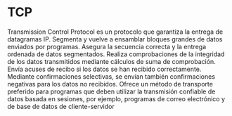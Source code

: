 # TCP

Transmission Control Protocol es un protocolo que garantiza la entrega de datagramas IP. Segmenta y vuelve a ensamblar bloques grandes
de datos enviados por programas. Asegura la secuencia correcta y la entrega
ordenada de datos segmentados.
Realiza comprobaciones de la integridad de los datos transmitidos mediante cálculos de suma
de comprobación.
Envía acuses de recibo si los datos se han recibido correctamente.
Mediante confirmaciones selectivas, se envían también confirmaciones negativas para los datos
no recibidos.
Ofrece un método de transporte preferido para programas que deben utilizar la transmisión
confiable de datos basada en sesiones, por ejemplo, programas de correo electrónico y de base
de datos de cliente-servidor
